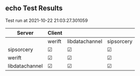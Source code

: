 ## echo Test Results
Test run at 2021-10-22 21:03:27.301059

| Server      | Client      |             |             |
|-------------|-------------|-------------|-------------|
|             | werift      | libdatachannel| sipsorcery  |
| sipsorcery  | &#9745;     | &#9745;     | &#9745;     |
| werift      | &#9745;     | &#9745;     | &#9745;     |
| libdatachannel| &#9745;     | &#9745;     | &#9745;     |
